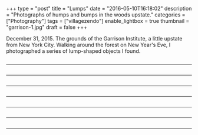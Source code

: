 +++
type = "post"
title = "Lumps"
date = "2016-05-10T16:18:02"
description = "Photographs of humps and bumps in the woods upstate."
categories = ["Photography"]
tags = ["villagezendo"]
enable_lightbox = true
thumbnail = "garrison-1.jpg"
draft = false
+++

<p>December 31, 2015. The grounds of the Garrison Institute, a little upstate from New York City. Walking around the forest on New Year's Eve, I photographed a series of lump-shaped objects I found.</p>
<p><img alt="" src="garrison-1.jpg" /></p>
<hr />
<p><img alt="" src="garrison-2.jpg" /></p>
<hr />
<p><img alt="" src="garrison-3.jpg" /></p>
<hr />
<p><img alt="" src="garrison-4.jpg" /></p>
<hr />
<p><img alt="" src="garrison-5.jpg" /></p>
<hr />
<p><img alt="" src="garrison-6.jpg" /></p>
<hr />
<p><img alt="" src="garrison-7.jpg" /></p>
<hr />
<p><img alt="" src="garrison-8.jpg" /></p>
    